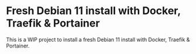 # Fresh Debian 11 install with Docker, Traefik & Portainer

This is a WIP project to install a fresh Debian 11 install with Docker, Traefik & Portainer.